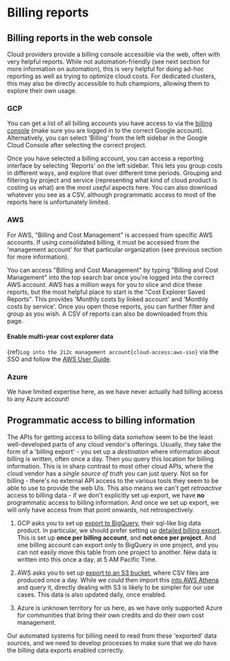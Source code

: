 # Billing reports

## Billing reports in the web console

Cloud providers provide a billing console accessible via the web, often
with very helpful reports. While not automation-friendly (see next section
for more information on automation), this is very helpful for doing ad-hoc
reporting as well as trying to optimize cloud costs. For dedicated clusters,
this may also be directly accessible to hub champions, allowing them to
explore their own usage.

### GCP

You can get a list of all billing accounts you have access to via the [billing console](https://console.cloud.google.com/billing)
(make sure you are logged in to the correct Google account). Alternatively,
you can select 'Billing' from the left sidebar in the Google Cloud Console
after selecting the correct project.

Once you have selected a billing account, you can access a reporting
interface by selecting 'Reports' on the left sidebar. This lets you group
costs in different ways, and explore that over different time periods.
Grouping and filtering by project and service (representing
what kind of cloud product is costing us what) are the *most useful* aspects
here. You can also download whatever you see as a CSV, although programmatic
access to most of the reports here is unfortunately limited.

### AWS

For AWS, "Billing and Cost Management" is accessed from specific AWS
accounts. If using consolidated billing, it must be accessed from the
'management account' for that particular organization (see previous section
for more information).

You can access "Billing and Cost Management" by typing "Billing and Cost
Management" into the top search bar once you're logged into the correct
AWS account. AWS has a million ways for you to slice and dice these reports,
but the most helpful place to start is the "Cost Explorer Saved Reports".
This provides 'Monthly costs by linked account' and 'Monthly costs by
service'. Once you open those reports, you can further filter and group
as you wish. A CSV of reports can also be downloaded from this page.

#### Enable multi-year cost explorer data

{ref}`Log into the 2i2c management account{cloud-access:aws-sso}` via the SSO and follow the [AWS User Guide](https://docs.aws.amazon.com/cost-management/latest/userguide/ce-configuring-data.html).

### Azure

We have limited expertise here, as we have never actually had billing
access to any Azure account!

## Programmatic access to billing information

The APIs for getting access to billing data *somehow* seem to be the
least well-developed parts of any cloud vendor's offerings. Usually,
they take the form of a 'billing export' - you set up a *destination*
where information about billing is written, often once a day. Then
you query this location for billing information. This is in sharp contrast
to most other cloud APIs, where the cloud vendor has a *single source of
truth* you can just query. Not so for billing - there's no external API
access to the various tools they seem to be able to use to provide the
web UIs. This also means we can't get *retroactive* access to billing data -
if we don't explicitly set up export, we have **no** programmatic access
to billing information. And once we set up export, we will only have
access from that point onwards, not retrospectively.

1. GCP asks you to set up [export to BigQuery](https://cloud.google.com/billing/docs/how-to/export-data-bigquery),
   their sql-like big data product. In particular, we should prefer setting
   up [detailed billing export](https://cloud.google.com/billing/docs/how-to/export-data-bigquery-tables/detailed-usage).
   This is set up **once per billing account**, and **not once per project**.
   And one billing account can export only to BigQuery in one project, and
   you can not easily move this table from one project to another. New
   data is written into this once a day, at 5 AM Pacific Time.

2. AWS asks you to set up [export to an S3 bucket](https://docs.aws.amazon.com/cur/latest/userguide/what-is-cur.html),
   where CSV files are produced once a day. While we *could* then import
   this [into AWS Athena](https://docs.aws.amazon.com/cur/latest/userguide/cur-query-athena.html)
   and query it, directly dealing with S3 is likely to be simpler for
   our use cases. This data is also updated daily, once enabled.

3. Azure is unknown territory for us here, as we have only supported Azure
   for communities that bring their own credits and do their own cost
   management.

Our automated systems for billing need to read from these 'exported'
data sources, and we need to develop processes to make sure that
we *do* have the billing data exports enabled correctly.